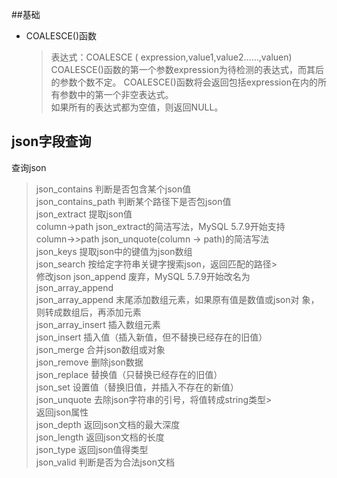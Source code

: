 ##基础
- COALESCE()函数
    > 表达式：COALESCE ( expression,value1,value2……,valuen)   
      COALESCE()函数的第一个参数expression为待检测的表达式，而其后的参数个数不定。
      COALESCE()函数将会返回包括expression在内的所有参数中的第一个非空表达式。  
      如果所有的表达式都为空值，则返回NULL。

## json字段查询
查询json 
> json_contains 判断是否包含某个json值  
> json_contains_path 判断某个路径下是否包json值  
> json_extract 提取json值  
> column->path json_extract的简洁写法，MySQL 5.7.9开始支持  
> column->>path json_unquote(column -> path)的简洁写法  
> json_keys 提取json中的键值为json数组  
> json_search 按给定字符串关键字搜索json，返回匹配的路径>   
修改json 
> json_append 废弃，MySQL 5.7.9开始改名为json_array_append  
> json_array_append 末尾添加数组元素，如果原有值是数值或json对 象，则转成数组后，再添加元素  
> json_array_insert 插入数组元素  
> json_insert 插入值（插入新值，但不替换已经存在的旧值）  
> json_merge 合并json数组或对象  
> json_remove 删除json数据  
> json_replace 替换值（只替换已经存在的旧值）  
> json_set 设置值（替换旧值，并插入不存在的新值）  
> json_unquote 去除json字符串的引号，将值转成string类型>   
返回json属性   
> json_depth 返回json文档的最大深度   
> json_length 返回json文档的长度   
> json_type 返回json值得类型  
> json_valid 判断是否为合法json文档  